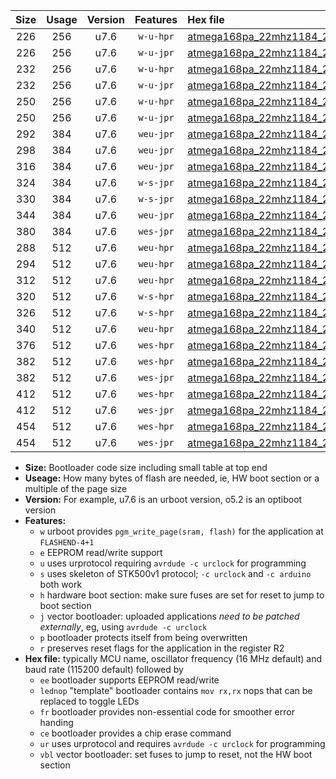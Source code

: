 |Size|Usage|Version|Features|Hex file|
|:-:|:-:|:-:|:-:|:--|
|226|256|u7.6|`w-u-hpr`|[atmega168pa_22mhz1184_230400bps_ur.hex](https://raw.githubusercontent.com/stefanrueger/urboot/main/bootloaders/atmega168pa/fcpu_22mhz1184/230400_bps/atmega168pa_22mhz1184_230400bps_ur.hex)|
|226|256|u7.6|`w-u-jpr`|[atmega168pa_22mhz1184_230400bps_ur_vbl.hex](https://raw.githubusercontent.com/stefanrueger/urboot/main/bootloaders/atmega168pa/fcpu_22mhz1184/230400_bps/atmega168pa_22mhz1184_230400bps_ur_vbl.hex)|
|232|256|u7.6|`w-u-hpr`|[atmega168pa_22mhz1184_230400bps_lednop_ur.hex](https://raw.githubusercontent.com/stefanrueger/urboot/main/bootloaders/atmega168pa/fcpu_22mhz1184/230400_bps/atmega168pa_22mhz1184_230400bps_lednop_ur.hex)|
|232|256|u7.6|`w-u-jpr`|[atmega168pa_22mhz1184_230400bps_lednop_ur_vbl.hex](https://raw.githubusercontent.com/stefanrueger/urboot/main/bootloaders/atmega168pa/fcpu_22mhz1184/230400_bps/atmega168pa_22mhz1184_230400bps_lednop_ur_vbl.hex)|
|250|256|u7.6|`w-u-hpr`|[atmega168pa_22mhz1184_230400bps_lednop_fr_ur.hex](https://raw.githubusercontent.com/stefanrueger/urboot/main/bootloaders/atmega168pa/fcpu_22mhz1184/230400_bps/atmega168pa_22mhz1184_230400bps_lednop_fr_ur.hex)|
|250|256|u7.6|`w-u-jpr`|[atmega168pa_22mhz1184_230400bps_lednop_fr_ur_vbl.hex](https://raw.githubusercontent.com/stefanrueger/urboot/main/bootloaders/atmega168pa/fcpu_22mhz1184/230400_bps/atmega168pa_22mhz1184_230400bps_lednop_fr_ur_vbl.hex)|
|292|384|u7.6|`weu-jpr`|[atmega168pa_22mhz1184_230400bps_ee_ur_vbl.hex](https://raw.githubusercontent.com/stefanrueger/urboot/main/bootloaders/atmega168pa/fcpu_22mhz1184/230400_bps/atmega168pa_22mhz1184_230400bps_ee_ur_vbl.hex)|
|298|384|u7.6|`weu-jpr`|[atmega168pa_22mhz1184_230400bps_ee_lednop_ur_vbl.hex](https://raw.githubusercontent.com/stefanrueger/urboot/main/bootloaders/atmega168pa/fcpu_22mhz1184/230400_bps/atmega168pa_22mhz1184_230400bps_ee_lednop_ur_vbl.hex)|
|316|384|u7.6|`weu-jpr`|[atmega168pa_22mhz1184_230400bps_ee_lednop_fr_ur_vbl.hex](https://raw.githubusercontent.com/stefanrueger/urboot/main/bootloaders/atmega168pa/fcpu_22mhz1184/230400_bps/atmega168pa_22mhz1184_230400bps_ee_lednop_fr_ur_vbl.hex)|
|324|384|u7.6|`w-s-jpr`|[atmega168pa_22mhz1184_230400bps_vbl.hex](https://raw.githubusercontent.com/stefanrueger/urboot/main/bootloaders/atmega168pa/fcpu_22mhz1184/230400_bps/atmega168pa_22mhz1184_230400bps_vbl.hex)|
|330|384|u7.6|`w-s-jpr`|[atmega168pa_22mhz1184_230400bps_lednop_vbl.hex](https://raw.githubusercontent.com/stefanrueger/urboot/main/bootloaders/atmega168pa/fcpu_22mhz1184/230400_bps/atmega168pa_22mhz1184_230400bps_lednop_vbl.hex)|
|344|384|u7.6|`weu-jpr`|[atmega168pa_22mhz1184_230400bps_ee_lednop_fr_ce_ur_vbl.hex](https://raw.githubusercontent.com/stefanrueger/urboot/main/bootloaders/atmega168pa/fcpu_22mhz1184/230400_bps/atmega168pa_22mhz1184_230400bps_ee_lednop_fr_ce_ur_vbl.hex)|
|380|384|u7.6|`wes-jpr`|[atmega168pa_22mhz1184_230400bps_ee_vbl.hex](https://raw.githubusercontent.com/stefanrueger/urboot/main/bootloaders/atmega168pa/fcpu_22mhz1184/230400_bps/atmega168pa_22mhz1184_230400bps_ee_vbl.hex)|
|288|512|u7.6|`weu-hpr`|[atmega168pa_22mhz1184_230400bps_ee_ur.hex](https://raw.githubusercontent.com/stefanrueger/urboot/main/bootloaders/atmega168pa/fcpu_22mhz1184/230400_bps/atmega168pa_22mhz1184_230400bps_ee_ur.hex)|
|294|512|u7.6|`weu-hpr`|[atmega168pa_22mhz1184_230400bps_ee_lednop_ur.hex](https://raw.githubusercontent.com/stefanrueger/urboot/main/bootloaders/atmega168pa/fcpu_22mhz1184/230400_bps/atmega168pa_22mhz1184_230400bps_ee_lednop_ur.hex)|
|312|512|u7.6|`weu-hpr`|[atmega168pa_22mhz1184_230400bps_ee_lednop_fr_ur.hex](https://raw.githubusercontent.com/stefanrueger/urboot/main/bootloaders/atmega168pa/fcpu_22mhz1184/230400_bps/atmega168pa_22mhz1184_230400bps_ee_lednop_fr_ur.hex)|
|320|512|u7.6|`w-s-hpr`|[atmega168pa_22mhz1184_230400bps.hex](https://raw.githubusercontent.com/stefanrueger/urboot/main/bootloaders/atmega168pa/fcpu_22mhz1184/230400_bps/atmega168pa_22mhz1184_230400bps.hex)|
|326|512|u7.6|`w-s-hpr`|[atmega168pa_22mhz1184_230400bps_lednop.hex](https://raw.githubusercontent.com/stefanrueger/urboot/main/bootloaders/atmega168pa/fcpu_22mhz1184/230400_bps/atmega168pa_22mhz1184_230400bps_lednop.hex)|
|340|512|u7.6|`weu-hpr`|[atmega168pa_22mhz1184_230400bps_ee_lednop_fr_ce_ur.hex](https://raw.githubusercontent.com/stefanrueger/urboot/main/bootloaders/atmega168pa/fcpu_22mhz1184/230400_bps/atmega168pa_22mhz1184_230400bps_ee_lednop_fr_ce_ur.hex)|
|376|512|u7.6|`wes-hpr`|[atmega168pa_22mhz1184_230400bps_ee.hex](https://raw.githubusercontent.com/stefanrueger/urboot/main/bootloaders/atmega168pa/fcpu_22mhz1184/230400_bps/atmega168pa_22mhz1184_230400bps_ee.hex)|
|382|512|u7.6|`wes-hpr`|[atmega168pa_22mhz1184_230400bps_ee_lednop.hex](https://raw.githubusercontent.com/stefanrueger/urboot/main/bootloaders/atmega168pa/fcpu_22mhz1184/230400_bps/atmega168pa_22mhz1184_230400bps_ee_lednop.hex)|
|382|512|u7.6|`wes-jpr`|[atmega168pa_22mhz1184_230400bps_ee_lednop_vbl.hex](https://raw.githubusercontent.com/stefanrueger/urboot/main/bootloaders/atmega168pa/fcpu_22mhz1184/230400_bps/atmega168pa_22mhz1184_230400bps_ee_lednop_vbl.hex)|
|412|512|u7.6|`wes-hpr`|[atmega168pa_22mhz1184_230400bps_ee_lednop_fr.hex](https://raw.githubusercontent.com/stefanrueger/urboot/main/bootloaders/atmega168pa/fcpu_22mhz1184/230400_bps/atmega168pa_22mhz1184_230400bps_ee_lednop_fr.hex)|
|412|512|u7.6|`wes-jpr`|[atmega168pa_22mhz1184_230400bps_ee_lednop_fr_vbl.hex](https://raw.githubusercontent.com/stefanrueger/urboot/main/bootloaders/atmega168pa/fcpu_22mhz1184/230400_bps/atmega168pa_22mhz1184_230400bps_ee_lednop_fr_vbl.hex)|
|454|512|u7.6|`wes-hpr`|[atmega168pa_22mhz1184_230400bps_ee_lednop_fr_ce.hex](https://raw.githubusercontent.com/stefanrueger/urboot/main/bootloaders/atmega168pa/fcpu_22mhz1184/230400_bps/atmega168pa_22mhz1184_230400bps_ee_lednop_fr_ce.hex)|
|454|512|u7.6|`wes-jpr`|[atmega168pa_22mhz1184_230400bps_ee_lednop_fr_ce_vbl.hex](https://raw.githubusercontent.com/stefanrueger/urboot/main/bootloaders/atmega168pa/fcpu_22mhz1184/230400_bps/atmega168pa_22mhz1184_230400bps_ee_lednop_fr_ce_vbl.hex)|

- **Size:** Bootloader code size including small table at top end
- **Useage:** How many bytes of flash are needed, ie, HW boot section or a multiple of the page size
- **Version:** For example, u7.6 is an urboot version, o5.2 is an optiboot version
- **Features:**
  + `w` urboot provides `pgm_write_page(sram, flash)` for the application at `FLASHEND-4+1`
  + `e` EEPROM read/write support
  + `u` uses urprotocol requiring `avrdude -c urclock` for programming
  + `s` uses skeleton of STK500v1 protocol; `-c urclock` and `-c arduino` both work
  + `h` hardware boot section: make sure fuses are set for reset to jump to boot section
  + `j` vector bootloader: uploaded applications *need to be patched externally*, eg, using `avrdude -c urclock`
  + `p` bootloader protects itself from being overwritten
  + `r` preserves reset flags for the application in the register R2
- **Hex file:** typically MCU name, oscillator frequency (16 MHz default) and baud rate (115200 default) followed by
  + `ee` bootloader supports EEPROM read/write
  + `lednop` "template" bootloader contains `mov rx,rx` nops that can be replaced to toggle LEDs
  + `fr` bootloader provides non-essential code for smoother error handing
  + `ce` bootloader provides a chip erase command
  + `ur` uses urprotocol and requires `avrdude -c urclock` for programming
  + `vbl` vector bootloader: set fuses to jump to reset, not the HW boot section
